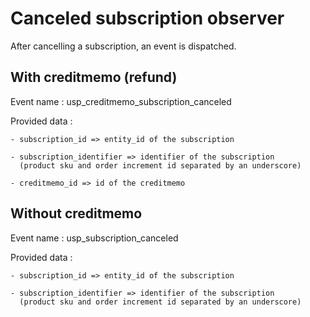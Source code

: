 # Canceled subscription observer

After cancelling a subscription, an event is dispatched.

## With creditmemo (refund)

Event name : usp_creditmemo_subscription_canceled

Provided data :

    - subscription_id => entity_id of the subscription

    - subscription_identifier => identifier of the subscription
      (product sku and order increment id separated by an underscore)

    - creditmemo_id => id of the creditmemo

## Without creditmemo

Event name : usp_subscription_canceled

Provided data :

    - subscription_id => entity_id of the subscription

    - subscription_identifier => identifier of the subscription
      (product sku and order increment id separated by an underscore) 